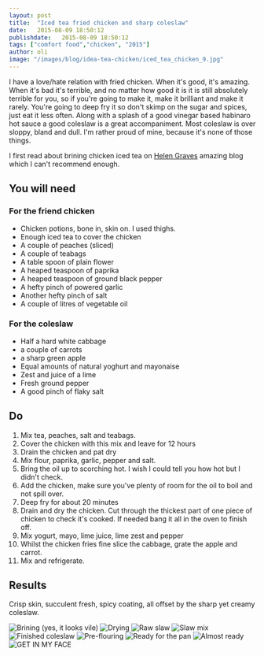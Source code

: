 ```yaml
---
layout: post
title:  "Iced tea fried chicken and sharp coleslaw"
date:   2015-08-09 18:50:12
publishdate:   2015-08-09 18:50:12
tags: ["comfort food","chicken", "2015"]
author: oli
image: "/images/blog/idea-tea-chicken/iced_tea_chicken_9.jpg"
---
```


I have a love/hate relation with fried chicken.  When it's good, it's amazing.  When it's bad it's terrible, and no matter how good it is it is still absolutely terrible for you, so if you're going to make it, make it brilliant and make it rarely.  You're going to deep fry it so don't skimp on the sugar and spices, just eat it less often.  Along with a splash of a good vinegar based habinaro hot sauce a good coleslaw is a great accompaniment.  Most coleslaw is over sloppy, bland and dull.  I'm rather proud of mine, because it's none of those things.

I first read about brining chicken iced tea on [Helen Graves](http://helengraves.co.uk/2015/08/iced-tea-brined-fried-chicken-with-jalapeno-slaw/) amazing blog which I can't recommend enough.


## You will need

### For the friend chicken
* Chicken potions, bone in, skin on.  I used thighs.
* Enough iced tea to cover the chicken
* A couple of peaches (sliced)
* A couple of teabags
* A table spoon of plain flower
* A heaped teaspoon of paprika
* A heaped teaspoon of ground black pepper
* A hefty pinch of powered garlic
* Another hefty pinch of salt
* A couple of litres of vegetable oil

### For the coleslaw
* Half a hard white cabbage
* a couple of carrots
* a sharp green apple
* Equal amounts of natural yoghurt and mayonaise
* Zest and juice of a lime
* Fresh ground pepper
* A good pinch of flaky salt

## Do

1. Mix tea, peaches, salt and teabags.
2. Cover the chicken with this mix and leave for 12 hours
3. Drain the chicken and pat dry
4. Mix flour, paprika, garlic, pepper and salt.
5. Bring the oil up to scorching hot. I wish I could tell you how hot but I didn't check.
6. Add the chicken, make sure you've plenty of room for the oil to boil and not spill over.
7. Deep fry for about 20 minutes
8. Drain and dry the chicken.  Cut through the thickest part of one piece of chicken to check it's cooked.  If needed bang it all in the oven to finish off.
9. Mix yogurt, mayo, lime juice, lime zest and pepper
10. Whilst the chicken fries fine slice the cabbage, grate the apple and carrot.
11. Mix and refrigerate.

## Results

Crisp skin, succulent fresh, spicy coating, all offset by the sharp yet creamy coleslaw.


![Brining (yes, it looks vile)](/images/blog/idea-tea-chicken/iced_tea_chicken_1.jpg)
![Drying](/images/blog/idea-tea-chicken/iced_tea_chicken_2.jpg)
![Raw slaw](/images/blog/idea-tea-chicken/iced_tea_chicken_3.jpg)
![Slaw mix](/images/blog/idea-tea-chicken/iced_tea_chicken_4.jpg)
![Finished coleslaw](/images/blog/idea-tea-chicken/iced_tea_chicken_5.jpg)
![Pre-flouring](/images/blog/idea-tea-chicken/iced_tea_chicken_6.jpg)
![Ready for the pan](/images/blog/idea-tea-chicken/iced_tea_chicken_7.jpg)
![Almost ready](/images/blog/idea-tea-chicken/iced_tea_chicken_8.jpg)
![GET IN MY FACE](/images/blog/idea-tea-chicken/iced_tea_chicken_9.jpg)
